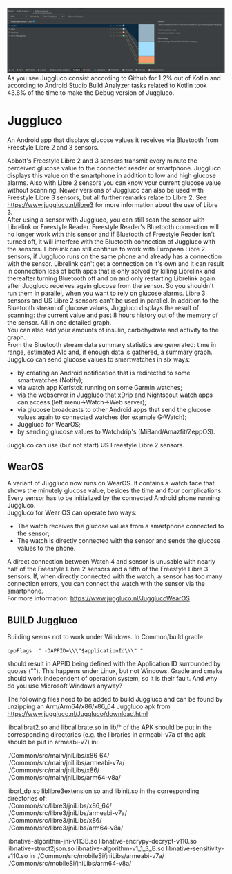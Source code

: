 ![Android Build Analyzer](buildanalyzer.png)
As you see Juggluco consist according to Github for 1.2% out of Kotlin and according to Android Studio Build Analyzer tasks related to 
Kotlin took 43.8% of the time to make the Debug version of Juggluco.
# Juggluco
An Android app that displays glucose values it receives via Bluetooth from Freestyle Libre 2 and 3 sensors.

Abbott's Freestyle Libre 2 and 3 sensors transmit every minute the perceived glucose value to the connected reader or smartphone. Juggluco displays this value on the smartphone in addition to low and high glucose alarms. Also with Libre 2 sensors you can know your current glucose value without scanning. Newer versions of Juggluco can also be used with Freestyle Libre 3 sensors, but all further remarks relate to Libre 2. See https://www.juggluco.nl/libre3 for more information about the use of Libre 3.  
After using a sensor with Juggluco, you can still scan the sensor with Librelink or Freestyle Reader. Freestyle Reader's Bluetooth connection will no longer work with this sensor and if Bluetooth of Freestyle Reader isn't turned off, it will interfere with the Bluetooth connection of Juggluco with the sensors. Librelink can still continue to work with European Libre 2 sensors, if Juggluco runs on the same phone and already has a connection with the sensor. Librelink can't get a connection on it's own and it can result in connection loss of both apps that is only solved by killing Librelink and thereafter turning Bluetooth off and on and only restarting Librelink again after Juggluco receives again glucose from the sensor. So you shouldn't run them in parallel, when you want to rely on glucose alarms. Libre 3 sensors and US Libre 2 sensors can't be used in parallel.
In addition to the Bluetooth stream of glucose values, Juggluco displays the result of scanning: the current value and past 8 hours history out of the memory of the sensor. All in one detailed graph.  
You can also add your amounts of insulin, carbohydrate and activity to the graph.  
From the Bluetooth stream data summary statistics are generated: time in range, estimated A1c and, if enough data is gathered, a summary graph.  
Juggluco can send glucose values to smartwatches in six ways:  
- by creating an Android notification that is redirected to some smartwatches (Notify);  
- via watch app Kerfstok running on some Garmin watches;  
- via the webserver in Juggluco that xDrip and Nightscout watch apps can access (left menu->Watch->Web server);  
- via glucose broadcasts to other Android apps that send the glucose values again to connected watches (for example G-Watch);
- Juggluco for WearOS;
- by sending glucose values to Watchdrip's (MiBand/Amazfit/ZeppOS).

Juggluco can use (but not start) **US** Freestyle Libre 2 sensors.

## WearOS

A variant of Juggluco now runs on WearOS. It contains a watch face that shows the minutely glucose value, besides the time and four complications.  
Every sensor has to be initialized by the connected Android phone running Juggluco.  
Juggluco for Wear OS can operate two ways:  
- The watch receives the glucose values from a smartphone connected to the sensor;  
- The watch is directly connected with the sensor and sends the glucose values to the phone.  

A direct connection between Watch 4 and sensor is unusable with nearly half of the Freestyle Libre 2 sensors and a fifth of the Freestyle Libre 3 sensors. If, when directly connected with the watch, a sensor has too many connection errors, you can connect the watch with the sensor via the smartphone.  
For more information: https://www.juggluco.nl/JugglucoWearOS

## BUILD Juggluco
Building seems not to work under Windows. In Common/build.gradle

``
cppFlags  " -DAPPID=\\\"$applicationId\\\" "
``

should result in APPID being defined with the Application ID surrounded by quotes (""). This happens under Linux, but not Windows.
Gradle and cmake should work independent of operation system, so it is their fault. And why do you use Microsoft Windows anyway?

The following files need to be added to build Juggluco and can be found by unzipping an Arm/Arm64/x86/x86_64 Juggluco apk from
https://www.juggluco.nl/Juggluco/download.html

libcalibrat2.so and libcalibrate.so in lib/* of the APK should be put in the corresponding directories (e.g. the libraries in armeabi-v7a of the apk should be put in armeabi-v7) in:

./Common/src/main/jniLibs/x86_64/    
./Common/src/main/jniLibs/armeabi-v7a/   
./Common/src/main/jniLibs/x86/   
./Common/src/main/jniLibs/arm64-v8a/   
   
libcrl_dp.so  liblibre3extension.so  and libinit.so  in the corresponding directories of:   
./Common/src/libre3/jniLibs/x86_64/   
./Common/src/libre3/jniLibs/armeabi-v7a/   
./Common/src/libre3/jniLibs/x86/   
./Common/src/libre3/jniLibs/arm64-v8a/   

libnative-algorithm-jni-v113B.so  libnative-encrypy-decrypt-v110.so  libnative-struct2json.so libnative-algorithm-v1_1_3_B.so   libnative-sensitivity-v110.so in
./Common/src/mobileSi/jniLibs/armeabi-v7a/
./Common/src/mobileSi/jniLibs/arm64-v8a/

